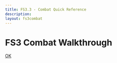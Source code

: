 ```yaml
---
title: FS3.3 - Combat Quick Reference
description: 
layout: fs3combat
---
```


<h1>FS3 Combat Walkthrough</h1>


<a class="btn btn-default" href="#" id="okButton">OK</a>
